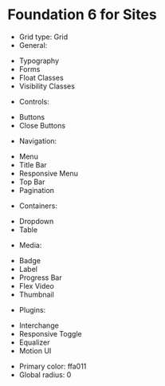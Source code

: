 # Foundation 6 for Sites
* Grid type: Grid
* General:
- Typography
- Forms
- Float Classes
- Visibility Classes
* Controls:
- Buttons
- Close Buttons
* Navigation:
- Menu
- Title Bar
- Responsive Menu
- Top Bar
- Pagination
* Containers:
- Dropdown
- Table
* Media:
- Badge
- Label
- Progress Bar
- Flex Video
- Thumbnail
* Plugins:
- Interchange
- Responsive Toggle
- Equalizer
- Motion UI
* Primary color: ffa011
* Global radius: 0